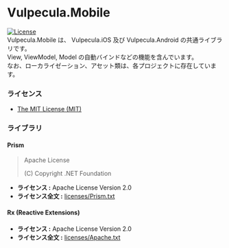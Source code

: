 # Vulpecula.Mobile
[![License](https://img.shields.io/github/license/fuyuno/vulpecula.svg?style=flat-square)](https://github.com/fuyuno/Vulpecula/blob/develop/LICENSE.txt)  
Vulpecula.Mobile は、 Vulpecula.iOS 及び Vulpecula.Android の共通ライブラリです。  
View, ViewModel, Model の自動バインドなどの機能を含んでいます。  
なお、ローカライゼーション、アセット類は、各プロジェクトに存在しています。

### ライセンス
* [The MIT License (MIT)](https://github.com/fuyuno/Vulpecula/blob/develop/LICENSE.txt)


### ライブラリ
#### Prism
> Apache License
>
> (C) Copyright .NET Foundation

* **ライセンス :** Apache License Version 2.0
* **ライセンス全文 :** [licenses/Prism.txt](https://github.com/fuyuno/Vulpecula/blob/develop/licenses/Prism.txt)

#### Rx (Reactive Extensions)
* **ライセンス :** Apache License Version 2.0
* **ライセンス全文 :** [licenses/Apache.txt](https://github.com/fuyuno/Vulpecula/blob/develop/licenses/Apache.txt)